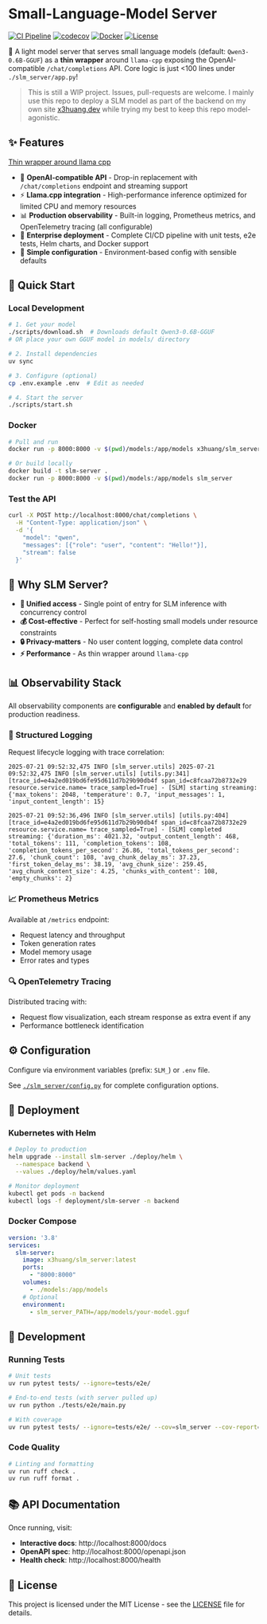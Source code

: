 # Small-Language-Model Server

[![CI Pipeline](https://github.com/XyLearningProgramming/slm_server/actions/workflows/ci.yml/badge.svg)](https://github.com/XyLearningProgramming/slm_server/actions/workflows/ci.yml)
[![codecov](https://codecov.io/gh/XyLearningProgramming/slm_server/branch/main/graph/badge.svg)](https://codecov.io/gh/XyLearningProgramming/slm_server)
[![Docker](https://img.shields.io/badge/docker-ready-blue.svg)](https://hub.docker.com/r/x3huang/slm_server)
[![License](https://img.shields.io/badge/license-MIT-green.svg)](LICENSE)

🚀 A light model server that serves small language models (default: `Qwen3-0.6B-GGUF`) as a **thin wrapper** around `llama-cpp` exposing the OpenAI-compatible `/chat/completions` API. Core logic is just <100 lines under `./slm_server/app.py`!

> This is still a WIP project. Issues, pull-requests are welcome. I mainly use this repo to deploy a SLM model as part of the backend on my own site [x3huang.dev](https://x3huang.dev/) while trying my best to keep this repo model-agonistic. 

## ✨ Features

[Thin wrapper around llama cpp](./docs/20250712_slm_img1.jpg)

- 🔌 **OpenAI-compatible API** - Drop-in replacement with `/chat/completions` endpoint and streaming support
- ⚡ **Llama.cpp integration** - High-performance inference optimized for limited CPU and memory resources
- 📊 **Production observability** - Built-in logging, Prometheus metrics, and OpenTelemetry tracing (all configurable)
- 🚀 **Enterprise deployment** - Complete CI/CD pipeline with unit tests, e2e tests, Helm charts, and Docker support
- 🔧 **Simple configuration** - Environment-based config with sensible defaults

## 🚀 Quick Start

### Local Development

```bash
# 1. Get your model
./scripts/download.sh  # Downloads default Qwen3-0.6B-GGUF
# OR place your own GGUF model in models/ directory

# 2. Install dependencies
uv sync

# 3. Configure (optional)
cp .env.example .env  # Edit as needed

# 4. Start the server
./scripts/start.sh
```

### Docker

```bash
# Pull and run
docker run -p 8000:8000 -v $(pwd)/models:/app/models x3huang/slm_server/general

# Or build locally
docker build -t slm-server .
docker run -p 8000:8000 -v $(pwd)/models:/app/models slm_server
```

### Test the API

```bash
curl -X POST http://localhost:8000/chat/completions \
  -H "Content-Type: application/json" \
  -d '{
    "model": "qwen",
    "messages": [{"role": "user", "content": "Hello!"}],
    "stream": false
  }'
```

## 🎯 Why SLM Server?

- **🎯 Unified access** - Single point of entry for SLM inference with concurrency control
- **💰 Cost-effective** - Perfect for self-hosting small models under resource constraints
- **🔒 Privacy-matters** - No user content logging, complete data control
- **⚡ Performance** - As thin wrapper around `llama-cpp`

## 📊 Observability Stack

All observability components are **configurable** and **enabled by default** for production readiness.

### 📝 Structured Logging
Request lifecycle logging with trace correlation:

```log
2025-07-21 09:52:32,475 INFO [slm_server.utils] 2025-07-21 09:52:32,475 INFO [slm_server.utils] [utils.py:341] [trace_id=e4a2ed019bd6fe95d611d7b29b90db4f span_id=c8fcaa72b8732e29 resource.service.name= trace_sampled=True] - [SLM] starting streaming: {'max_tokens': 2048, 'temperature': 0.7, 'input_messages': 1, 'input_content_length': 15}

2025-07-21 09:52:36,496 INFO [slm_server.utils] [utils.py:404] [trace_id=e4a2ed019bd6fe95d611d7b29b90db4f span_id=c8fcaa72b8732e29 resource.service.name= trace_sampled=True] - [SLM] completed streaming: {'duration_ms': 4021.32, 'output_content_length': 468, 'total_tokens': 111, 'completion_tokens': 108, 'completion_tokens_per_second': 26.86, 'total_tokens_per_second': 27.6, 'chunk_count': 108, 'avg_chunk_delay_ms': 37.23, 'first_token_delay_ms': 38.19, 'avg_chunk_size': 259.45, 'avg_chunk_content_size': 4.25, 'chunks_with_content': 108, 'empty_chunks': 2}
```

### 📈 Prometheus Metrics
Available at `/metrics` endpoint:
- Request latency and throughput
- Token generation rates
- Model memory usage
- Error rates and types

### 🔍 OpenTelemetry Tracing
Distributed tracing with:
- Request flow visualization, each stream response as extra event if any
- Performance bottleneck identification

## ⚙️ Configuration

Configure via environment variables (prefix: `SLM_`) or `.env` file.

See [`./slm_server/config.py`](./slm_server/config.py) for complete configuration options.

## 🚢 Deployment

### Kubernetes with Helm

```bash
# Deploy to production
helm upgrade --install slm-server ./deploy/helm \
  --namespace backend \
  --values ./deploy/helm/values.yaml

# Monitor deployment
kubectl get pods -n backend
kubectl logs -f deployment/slm-server -n backend
```

### Docker Compose

```yaml
version: '3.8'
services:
  slm-server:
    image: x3huang/slm_server:latest
    ports:
      - "8000:8000"
    volumes:
      - ./models:/app/models
    # Optional
    environment:
      - slm_server_PATH=/app/models/your-model.gguf
```

## 🧪 Development

### Running Tests

```bash
# Unit tests
uv run pytest tests/ --ignore=tests/e2e/

# End-to-end tests (with server pulled up)
uv run python ./tests/e2e/main.py

# With coverage
uv run pytest tests/ --ignore=tests/e2e/ --cov=slm_server --cov-report=html --cov-report=term-missing
```

### Code Quality

```bash
# Linting and formatting
uv run ruff check .
uv run ruff format .
```

## 📚 API Documentation

Once running, visit:
- **Interactive docs**: http://localhost:8000/docs
- **OpenAPI spec**: http://localhost:8000/openapi.json
- **Health check**: http://localhost:8000/health

## 📄 License

This project is licensed under the MIT License - see the [LICENSE](LICENSE) file for details.


